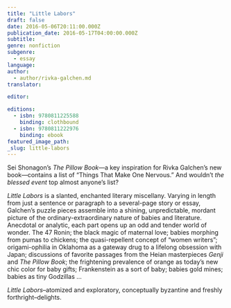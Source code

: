```yaml
---
title: "Little Labors"
draft: false
date: 2016-05-06T20:11:00.000Z
publication_date: 2016-05-17T04:00:00.000Z
subtitle:
genre: nonfiction
subgenre:
  - essay
language:
author:
  - author/rivka-galchen.md
translator:

editor:

editions:
  - isbn: 9780811225588
    binding: clothbound
  - isbn: 9780811222976
    binding: ebook
featured_image_path:
_slug: little-labors
---
```


Sei Shonagon’s _The Pillow Book_—a key inspiration for Rivka Galchen’s new book—contains a list of “Things That Make One Nervous.” And wouldn’t _the blessed event_ top almost anyone’s list?

_Little Labors_ is a slanted, enchanted literary miscellany. Varying in length from just a sentence or paragraph to a several-page story or essay, Galchen’s puzzle pieces assemble into a shining, unpredictable, mordant picture of the ordinary-extraordinary nature of babies and literature. Anecdotal or analytic, each part opens up an odd and tender world of wonder. The 47 Ronin; the black magic of maternal love; babies morphing from pumas to chickens; the quasi-repellent concept of “women writers”; origami-ophilia in Oklahoma as a gateway drug to a lifelong obsession with Japan; discussions of favorite passages from the Heian masterpieces _Genji_ and _The Pillow Book_; the frightening prevalence of orange as today’s new chic color for baby gifts; Frankenstein as a sort of baby; babies gold mines; babies as tiny Godzillas …

_Little Labors_–atomized and exploratory, conceptually byzantine and freshly forthright–delights.

